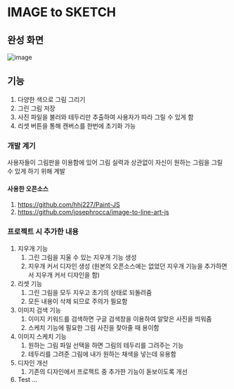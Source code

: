 # IMAGE to SKETCH

## 완성 화면
![image](https://github.com/bullrock33/Paint/assets/129020496/b1000140-da77-452d-9688-b47f882c0f3d)

## 기능
1. 다양한 색으로 그림 그리기
2. 그린 그림 저장
3. 사진 파일을 불러와 테두리만 추출하여 사용자가 따라 그릴 수 있게 함
4. 리셋 버튼을 통해 캔버스를 한번에 초기화 가능


### 개발 계기
사용자들이 그림판을 이용함에 있어 그림 실력과 상관없이 자신이 원하는 그림을 그릴 수 있게 하기 위해 계발


#### 사용한 오픈소스
1. https://github.com/hhj227/Paint-JS 
2. https://github.com/josephrocca/image-to-line-art-js



### 프로젝트 시 추가한 내용
1. 지우개 기능
   1. 그린 그림을 지울 수 있는 지우개 기능 생성
   2. 지우개 커서 디자인 생성 
   (원본의 오픈소스에는 없었던 지우개 기능을 추가하면서 지우개 커서 디자인을 함)
2. 리셋 기능
   1. 그린 그림을 모두 지우고 초기의 상태로 되돌려줌
   2. 모든 내용이 삭제 되므로 주의가 필요함
3. 이미지 검색 기능
   1. 이미지 키워드를 검색하면 구글 검색창을 이용하여 알맞은 사진을 띄워줌
   2. 스케치 기능에 필요한 그림 사진을 찾아줄 때 용이함
4. 이미지 스케치 기능
   1. 원하는 그림 파일 선택을 하면 그림의 테두리를 그려주는 기능
   2. 테두리를 그려준 그림에 내가 원하는 채색을 넣는데 유용함  
5. 디자인 개선
   1. 기존의 디자인에서 프로젝트 중 추가한 기능이 돋보이도록 개선
6. Test ...
   
